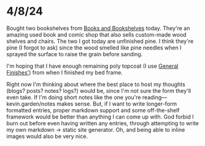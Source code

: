 # 4/8/24

Bought two bookshelves from [Books and Bookshelves](https://booksandbookshelves.com/) today. They're an amazing used book and comic shop that also sells custom-made wood shelves and chairs. The two I got today are unfinished pine. I think they're pine (I forgot to ask) since the wood smelled like pine needles when I sprayed the surface to raise the grain before sanding.

I'm hoping that I have enough remaining poly topcoat (I use [General Finishes'](https://generalfinishes.com/wood-finishes-retail/water-based-topcoats-and-sanding-sealer/high-performance-polyurethane-water)) from when I finished my bed frame.

Right now I'm thinking about where the best place to host my thoughts (blogs? posts? notes? logs?) would be, since I'm not sure the form they'll even take. If I'm doing short notes like the one you're reading—kevin.garden/notes makes sense. But, if I want to write longer-form formatted entries, proper markdown support and some off-the-shelf framework would be better than anything I can come up with. God forbid I burn out before even having written any entries, through attempting to write my own markdown -> static site generator. Oh, and being able to inline images would also be very nice.